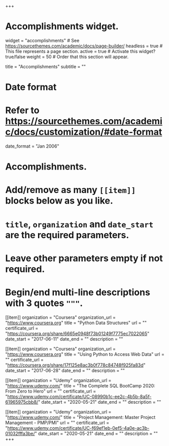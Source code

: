 +++
# Accomplishments widget.
widget = "accomplishments"  # See https://sourcethemes.com/academic/docs/page-builder/
headless = true  # This file represents a page section.
active = true  # Activate this widget? true/false
weight = 50  # Order that this section will appear.

title = "Accomplishments"
subtitle = ""

# Date format
#   Refer to https://sourcethemes.com/academic/docs/customization/#date-format
date_format = "Jan 2006"

# Accomplishments.
#   Add/remove as many `[[item]]` blocks below as you like.
#   `title`, `organization` and `date_start` are the required parameters.
#   Leave other parameters empty if not required.
#   Begin/end multi-line descriptions with 3 quotes `"""`.

[[item]]
  organization = "Coursera"
  organization_url = "https://www.coursera.org"
  title = "Python Data Structures"
  url = ""
  certificate_url = "https://coursera.org/share/6665e0948f73b01249f7775ec7022065"
  date_start = "2017-06-11"
  date_end = ""
  description = ""

[[item]]
  organization = "Coursera"
  organization_url = "https://www.coursera.org"
  title = "Using Python to Access Web Data"
  url = ""
  certificate_url = "https://coursera.org/share/17f125e8ac3b0f778c84748f925fa83d"
  date_start = "2017-06-28"
  date_end = ""
  description = ""

[[item]]
  organization = "Udemy"
  organization_url = "https://www.udemy.com/"
  title = "The Complete SQL BootCamp 2020: From Zero to Hero"
  url = ""
  certificate_url = "https://www.udemy.com/certificate/UC-08990b1c-ee2c-4b5b-8a5f-61965975cbb8/"
  date_start = "2020-05-21"
  date_end = ""
  description = ""

[[item]]
  organization = "Udemy"
  organization_url = "https://www.udemy.com/"
  title = "Project Management: Master Project Management - PMP/PMI"
  url = ""
  certificate_url = "https://www.udemy.com/certificate/UC-f69ef1eb-0ef5-4a0e-ac3b-01032fffa3be/"
  date_start = "2020-05-21"
  date_end = ""
  description = ""
+++
  
<!-- [[item]]
  organization = "DataCamp"
  organization_url = "https://www.datacamp.com"
  title = "Object-Oriented Programming in R: S3 and R6 Course"
  url = ""
  certificate_url = "https://www.datacamp.com"
  date_start = "2017-07-01"
  date_end = "2017-12-21"
  description = "" -->

<!-- +++ -->
